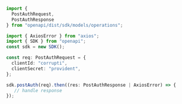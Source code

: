 <!-- Start SDK Example Usage -->
```typescript
import {
  PostAuthRequest,
  PostAuthResponse
} from "openapi/dist/sdk/models/operations";

import { AxiosError } from "axios";
import { SDK } from "openapi";
const sdk = new SDK();

const req: PostAuthRequest = {
  clientId: "corrupti",
  clientSecret: "provident",
};

sdk.postAuth(req).then((res: PostAuthResponse | AxiosError) => {
   // handle response
});
```
<!-- End SDK Example Usage -->
